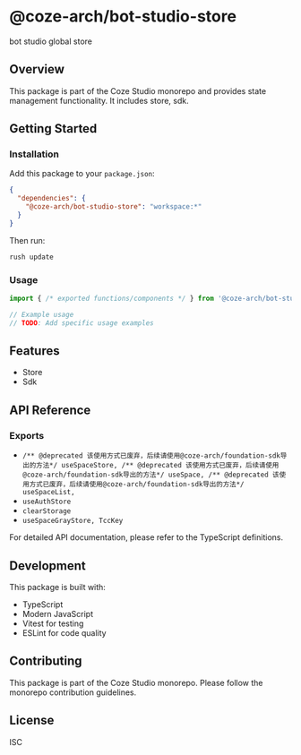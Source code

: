 # @coze-arch/bot-studio-store

bot studio global store 

## Overview

This package is part of the Coze Studio monorepo and provides state management functionality. It includes store, sdk.

## Getting Started

### Installation

Add this package to your `package.json`:

```json
{
  "dependencies": {
    "@coze-arch/bot-studio-store": "workspace:*"
  }
}
```

Then run:

```bash
rush update
```

### Usage

```typescript
import { /* exported functions/components */ } from '@coze-arch/bot-studio-store';

// Example usage
// TODO: Add specific usage examples
```

## Features

- Store
- Sdk

## API Reference

### Exports

- `/** @deprecated 该使用方式已废弃，后续请使用@coze-arch/foundation-sdk导出的方法*/
  useSpaceStore,
  /** @deprecated 该使用方式已废弃，后续请使用@coze-arch/foundation-sdk导出的方法*/
  useSpace,
  /** @deprecated 该使用方式已废弃，后续请使用@coze-arch/foundation-sdk导出的方法*/
  useSpaceList,`
- `useAuthStore`
- `clearStorage`
- `useSpaceGrayStore, TccKey`


For detailed API documentation, please refer to the TypeScript definitions.

## Development

This package is built with:

- TypeScript
- Modern JavaScript
- Vitest for testing
- ESLint for code quality

## Contributing

This package is part of the Coze Studio monorepo. Please follow the monorepo contribution guidelines.

## License

ISC
